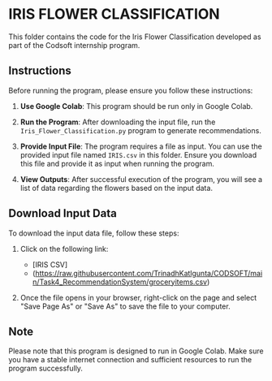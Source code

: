 # IRIS FLOWER CLASSIFICATION

This folder contains the code for the Iris Flower Classification developed as part of the Codsoft internship program.

## Instructions

Before running the program, please ensure you follow these instructions:

1. **Use Google Colab**: This program should be run only in Google Colab.
  
2. **Run the Program**: After downloading the input file, run the `Iris_Flower_Classification.py` program to generate recommendations.
3. **Provide Input File**: The program requires a file as input. You can use the provided input file named `IRIS.csv` in this folder. Ensure you download this file and provide it as input when running the program.

4. **View Outputs**: After successful execution of the program, you will see a list of data regarding the flowers based on the input data.

## Download Input Data

To download the input data file, follow these steps:

1. Click on the following link:

   - [IRIS CSV]
   - (https://raw.githubusercontent.com/TrinadhKatlgunta/CODSOFT/main/Task4_RecommendationSystem/groceryitems.csv)

2. Once the file opens in your browser, right-click on the page and select "Save Page As" or "Save As" to save the file to your computer.

## Note

Please note that this program is designed to run in Google Colab. Make sure you have a stable internet connection and sufficient resources to run the program successfully.
